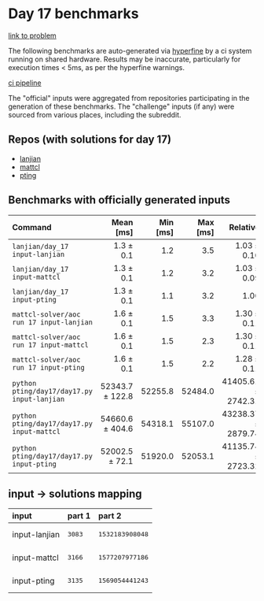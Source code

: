 # Day 17 benchmarks

[link to problem](http://adventofcode.com/2022/day/17)

The following benchmarks are auto-generated via [hyperfine](https://github.com/sharkdp/hyperfine) by a ci system running on shared hardware. Results may be inaccurate, particularly for execution times < 5ms, as per the hyperfine warnings.

[ci pipeline](http://ci.papercode.net:8080/teams/aoc2022/pipelines/aoc-compare-2022)

The "official" inputs were aggregated from repositories participating in the generation of these benchmarks. The "challenge" inputs (if any) were sourced from various places, including the subreddit.

## Repos (with solutions for day 17)


- [lanjian](https://github.com/LanJian/aoc-2022)
- [mattcl](https://github.com/mattcl/aoc2022)
- [pting](https://github.com/pting/aoc2022)

## Benchmarks with officially generated inputs
| Command | Mean [ms] | Min [ms] | Max [ms] | Relative |
|:---|---:|---:|---:|---:|
| `lanjian/day_17 input-lanjian` | 1.3 ± 0.1 | 1.2 | 3.5 | 1.03 ± 0.10 |
| `lanjian/day_17 input-mattcl` | 1.3 ± 0.1 | 1.2 | 3.2 | 1.03 ± 0.09 |
| `lanjian/day_17 input-pting` | 1.3 ± 0.1 | 1.1 | 3.2 | 1.00 |
| `mattcl-solver/aoc run 17 input-lanjian` | 1.6 ± 0.1 | 1.5 | 3.3 | 1.30 ± 0.11 |
| `mattcl-solver/aoc run 17 input-mattcl` | 1.6 ± 0.1 | 1.5 | 2.3 | 1.30 ± 0.11 |
| `mattcl-solver/aoc run 17 input-pting` | 1.6 ± 0.1 | 1.5 | 2.2 | 1.28 ± 0.11 |
| `python pting/day17/day17.py input-lanjian` | 52343.7 ± 122.8 | 52255.8 | 52484.0 | 41405.61 ± 2742.31 |
| `python pting/day17/day17.py input-mattcl` | 54660.6 ± 404.6 | 54318.1 | 55107.0 | 43238.37 ± 2879.74 |
| `python pting/day17/day17.py input-pting` | 52002.5 ± 72.1 | 51920.0 | 52053.1 | 41135.74 ± 2723.32 |

## input -> solutions mapping
|input|part 1|part 2|
|:---|:---|:---|
|input-lanjian|<pre>3083</pre>|<pre>1532183908048</pre>|
|input-mattcl|<pre>3166</pre>|<pre>1577207977186</pre>|
|input-pting|<pre>3135</pre>|<pre>1569054441243</pre>|
